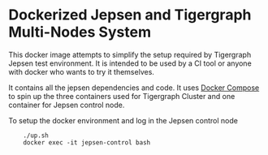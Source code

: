 Dockerized Jepsen and Tigergraph Multi-Nodes System
=================

This docker image attempts to simplify the setup required by Tigergraph Jepsen test environment.
It is intended to be used by a CI tool or anyone with docker who wants to try it themselves.

It contains all the jepsen dependencies and code. It uses [Docker Compose](https://github.com/docker/compose) to spin up the three
containers used for Tigergraph Cluster and one container for Jepsen control node.

To setup the docker environment and log in the Jepsen control node

````
    ./up.sh
    docker exec -it jepsen-control bash
````
